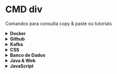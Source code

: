 # CMD div
Comandos para consulta copy &amp; paste ou tutoriais


<details>
  <summary> <b> Docker </b>   </summary>
  <br>
  
[Docker commands](https://github.com/jrmreis/tutorials/blob/main/DockerBasic.md)

  <br>
  
  [Swarm](https://github.com/jrmreis/crib_sheet/blob/main/DockerSwarmBasic.md)
  
  <br>

</details>

<details>
  <summary> <b> Github </b>   </summary>
  <br>
  
[Git commands](https://github.com/jrmreis/tutorials/blob/main/GIT_commands.md)
  
<br>

[Markdown Guide](https://www.markdownguide.org/cheat-sheet/)

<br>
</details>

<details>
  <summary> <b> Kafka </b>   </summary>
  
  <br>
  
[Kafka quick start](https://kafka.apache.org/quickstart)

<br>
  
[Kafka Basic Line Commands](https://github.com/jrmreis/tutorials/blob/main/BasicKafka.md)
  
<br>

[Kafka Docker commands](https://github.com/jrmreis/tutorials/blob/main/KafkaDocker.md)

<br>

[Kafka cluster cloud](https://codeforgeek.com/how-to-setup-zookeeper-cluster-for-kafka/)
- [Start](https://github.com/jrmreis/crib_sheet/blob/main/kStart.sh)
- [Stop](https://github.com/jrmreis/crib_sheet/blob/main/kStop.sh)
- [Producer](https://github.com/jrmreis/crib_sheet/blob/main/kProducer.sh)
- [Consumer](https://github.com/jrmreis/crib_sheet/blob/main/kConsumer.sh)

<br>

</details>

<details>
  <summary> <b> CSS </b>   </summary>
  
  <br>
  
[Floating Label](https://csslayout.io/patterns/floating-label/)

<br>

</details>

<details>
  <summary> <b> Banco de Dados </b>   </summary>
  <br>

[JPA](https://www.tutorialspoint.com/jpa/jpa_quick_guide.htm)

<br>

[JPA project](https://resources.oreilly.com/examples/0636920025405)

<br>

</details>


<details>
  <summary> <b> Java & Web </b>   </summary>
  <br>
  
  [Apostila Orientação à objetos em Java](http://www.inf.furb.br/~marcel/k19-k11-orientacao-a-objetos-em-java.pdf/)
  
  <br>
 
[Configurando o Thymeleaf](https://www.baeldung.com/spring-thymeleaf-template-directory)

  <br>

</details>

<details>
  <summary> <b> JavaScript </b>   </summary>
  <br>
  
  [Node.js](https://nodejs.org/dist/latest-v14.x/docs/api/)
  
  <br>
  
  [Apostila Orientação à objetos em Java](http://www.inf.furb.br/~marcel/k19-k11-orientacao-a-objetos-em-java.pdf/)
 
  <br>

  [Apostila HTML, CSS e JavaScript](https://www.caelum.com.br/apostila/apostila-html-css-javascript.pdf)

  <br>
  
  [Vue-Chart.js](https://vue-chartjs.org/guide/#introduction)

  <br>

</details>
